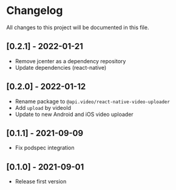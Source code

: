 # Changelog
All changes to this project will be documented in this file.

## [0.2.1] - 2022-01-21
- Remove jcenter as a dependency repository
- Update dependencies (react-native)

## [0.2.0] - 2022-01-12
- Rename package to `@api.video/react-native-video-uploader`
- Add `upload` by videoId
- Update to new Android and iOS video uploader

## [0.1.1] - 2021-09-09
- Fix podspec integration
  
## [0.1.0] - 2021-09-01
- Release first version
